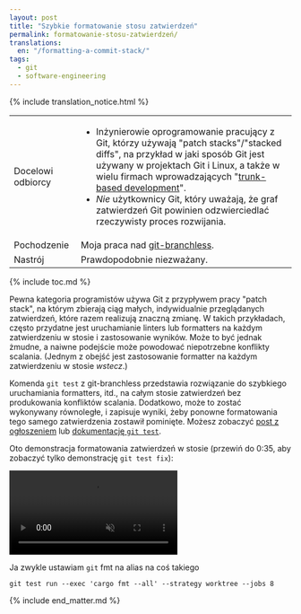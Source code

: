 ```yaml
---
layout: post
title: "Szybkie formatowanie stosu zatwierdzeń"
permalink: formatowanie-stosu-zatwierdzeń/
translations:
  en: "/formatting-a-commit-stack/"
tags:
  - git
  - software-engineering
---
```


<div class="publication-notes">
  <table>
    <tr>
      <td>Docelowi odbiorcy</td>
      <td><ul>
        <li>Inżynierowie oprogramowanie pracujący z Git, którzy używają "patch stacks"/"stacked diffs", na przykład w jaki sposób Git jest używany w projektach Git i Linux, a także w wielu firmach wprowadzających "<a href="https://trunkbaseddevelopment.com/">trunk-based development</a>".</li>
        <li><em>Nie</em> użytkownicy Git, który uważają, że graf zatwierdzeń Git powinien odzwierciedlać rzeczywisty proces rozwijania.</li>
      </ul></td>
    </tr>
    <tr>
      <td>Pochodzenie</td>
      <td>Moja praca nad <a href="https://github.com/arxanas/git-branchless">git-branchless</a>.</td>
    </tr>
    <tr>
      <td>Nastrój</td>
      <td>Prawdopodobnie niezważany.</td>
    </tr>
    {% include translation_notice.html %}
  </table>
</div>

{% include toc.md %}

Pewna kategoria programistów używa Git z przypływem pracy "patch stack", na którym zbierają ciąg małych, indywidualnie przeglądanych zatwierdzeń, które razem realizują znaczną zmianę. W takich przykładach, często przydatne jest uruchamianie linters lub formatters na każdym zatwierdzeniu w stosie i zastosowanie wyników. Może to być jednak żmudne, a naiwne podejście może powodować niepotrzebne konflikty scalania. (Jednym z obejść jest zastosowanie formatter na każdym zatwierdzeniu w stosie _wstecz_.)

Komenda `git test` z git-branchless przedstawia rozwiązanie do szybkiego uruchamiania formatters, itd., na całym stosie zatwierdzeń bez produkowania konfliktów scalania. Dodatkowo, może to zostać wykonywany równoległe, i zapisuje wyniki, żeby ponowne formatowania tego samego zatwierdzenia zostawił pominięte. Możesz zobaczyć [post z ogłoszeniem](https://github.com/arxanas/git-branchless/discussions/803) lub [dokumentację `git test`](https://github.com/arxanas/git-branchless/wiki/Command:-git-test).

Oto demonstracja formatowania zatwierdzeń w stosie (przewiń do 0:35, aby zobaczyć tylko demonstrację `git test fix`):

<video src="https://user-images.githubusercontent.com/454057/219904589-79657aed-9356-4f87-a0e4-bdcfbe691621.mov" controls="controls" muted="muted"></video>

Ja zwykle ustawiam `git` fmt na alias na coś takiego

```
git test run --exec 'cargo fmt --all' --strategy worktree --jobs 8
```

{% include end_matter.md %}
